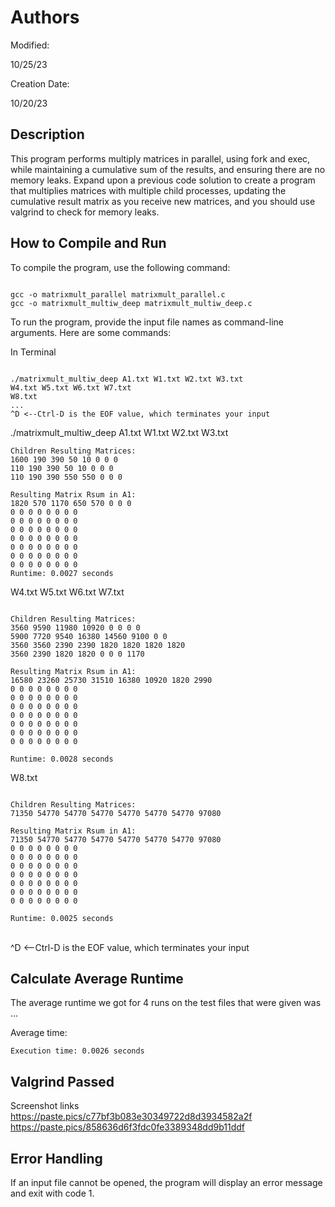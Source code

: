 # Authors

Modified:

10/25/23

Creation Date:

10/20/23

## Description

This program performs multiply matrices in parallel, using fork and exec, while maintaining a cumulative sum of the results, and ensuring there are no memory leaks. Expand upon a previous code solution to create a program that multiplies matrices with multiple child processes, updating the cumulative result matrix as you receive new matrices, and you should use valgrind to check for memory leaks.


## How to Compile and Run

To compile the program, use the following command: <br>

```

gcc -o matrixmult_parallel matrixmult_parallel.c
gcc -o matrixmult_multiw_deep matrixmult_multiw_deep.c

```

To run the program, provide the input file names as command-line arguments. Here are some commands:

In Terminal<br>
````

./matrixmult_multiw_deep A1.txt W1.txt W2.txt W3.txt
W4.txt W5.txt W6.txt W7.txt
W8.txt
...
^D <--Ctrl-D is the EOF value, which terminates your input

````

./matrixmult_multiw_deep A1.txt W1.txt W2.txt W3.txt<br>

````
Children Resulting Matrices:
1600 190 390 50 10 0 0 0
110 190 390 50 10 0 0 0
110 190 390 550 550 0 0 0

Resulting Matrix Rsum in A1:
1820 570 1170 650 570 0 0 0
0 0 0 0 0 0 0 0
0 0 0 0 0 0 0 0
0 0 0 0 0 0 0 0
0 0 0 0 0 0 0 0
0 0 0 0 0 0 0 0
0 0 0 0 0 0 0 0
0 0 0 0 0 0 0 0
Runtime: 0.0027 seconds
````
W4.txt W5.txt W6.txt W7.txt<br>
````

Children Resulting Matrices:
3560 9590 11980 10920 0 0 0 0
5900 7720 9540 16380 14560 9100 0 0
3560 3560 2390 2390 1820 1820 1820 1820
3560 2390 1820 1820 0 0 0 1170

Resulting Matrix Rsum in A1:
16580 23260 25730 31510 16380 10920 1820 2990
0 0 0 0 0 0 0 0
0 0 0 0 0 0 0 0
0 0 0 0 0 0 0 0
0 0 0 0 0 0 0 0
0 0 0 0 0 0 0 0
0 0 0 0 0 0 0 0
0 0 0 0 0 0 0 0

Runtime: 0.0028 seconds
````
W8.txt <br>
````

Children Resulting Matrices:
71350 54770 54770 54770 54770 54770 54770 97080

Resulting Matrix Rsum in A1:
71350 54770 54770 54770 54770 54770 54770 97080
0 0 0 0 0 0 0 0
0 0 0 0 0 0 0 0
0 0 0 0 0 0 0 0
0 0 0 0 0 0 0 0
0 0 0 0 0 0 0 0
0 0 0 0 0 0 0 0
0 0 0 0 0 0 0 0

Runtime: 0.0025 seconds
````
<br> ^D <--Ctrl-D is the EOF value, which terminates your input


## Calculate Average Runtime

The average runtime we got for 4 runs on the test files that were given was ...

Average time:<br>

````
Execution time: 0.0026 seconds
````

## Valgrind Passed

Screenshot links <br>
https://paste.pics/c77bf3b083e30349722d8d3934582a2f <br>
https://paste.pics/858636d6f3fdc0fe3389348dd9b11ddf


## Error Handling

If an input file cannot be opened, the program will display an error message and exit with code 1.
